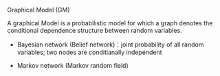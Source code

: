 Graphical Model (GM)

A graphical Model is a probabilistic model for which a graph denotes the conditional dependence structure between random variables. 

* Bayesian network (Belief network)：joint probability of all random variables; two nodes are conditianally independent
	
* Markov network (Markov random field)